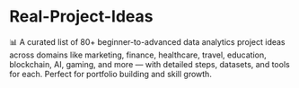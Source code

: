 # Real-Project-Ideas
📊 A curated list of 80+ beginner-to-advanced data analytics project ideas across domains like marketing, finance, healthcare, travel, education, blockchain, AI, gaming, and more — with detailed steps, datasets, and tools for each. Perfect for portfolio building and skill growth.
